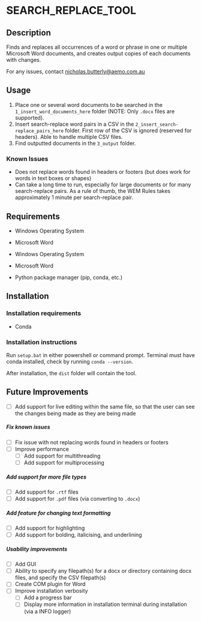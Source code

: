 # SEARCH_REPLACE_TOOL

## Description

Finds and replaces all occurrences of a word or phrase in one or multiple Microsoft Word documents, and creates output copies of each documents with changes.

For any issues, contact nicholas.butterly@aemo.com.au

## Usage

1. Place one or several word documents to be searched in the `1_insert_word_documents_here` folder (NOTE: Only `.docx` files are supported).
2. Insert search-replace word pairs in a CSV in the `2_insert_search-replace_pairs_here` folder. First row of the CSV is ignored (reserved for headers). Able to handle multiple CSV files.
3. Find outputted documents in the `3_output` folder.

### Known Issues

- Does not replace words found in headers or footers (but does work for words in text boxes or shapes)
- Can take a long time to run, especially for large documents or for many search-replace pairs. As a rule of thumb, the WEM Rules takes approximately 1 minute per search-replace pair.

## Requirements

- Windows Operating System
- Microsoft Word

- Windows Operating System
- Microsoft Word
- Python package manager (pip, conda, etc.)

## Installation

### Installation requirements

- Conda

### Installation instructions


Run `setup.bat` in either powershell or command prompt. Terminal must have conda installed, check by running `conda --version`.

After installation, the `dist` folder will contain the tool.

## Future Improvements

- [ ] Add support for live editing within the same file, so that the user can see the changes being made as they are being made

##### Fix known issues

- [ ] Fix issue with not replacing words found in headers or footers
- [ ] Improve performance
  - [ ] Add support for multithreading
  - [ ] Add support for multiprocessing

##### Add support for more file types

- [ ] Add support for `.rtf` files
- [ ] Add support for `.pdf` files (via converting to `.docx`)

##### Add feature for changing text formatting

- [ ] Add support for highlighting
- [ ] Add support for bolding, italicising, and underlining

##### Usability improvements

- [ ] Add GUI
- [ ] Ability to specify any filepath(s) for a docx or directory containing docx files, and specify the CSV filepath(s)
- [ ] Create COM plugin for Word
- [ ] Improve installation verbosity
  - [ ] Add a progress bar
  - [ ] Display more information in installation terminal during installation (via a INFO logger)
